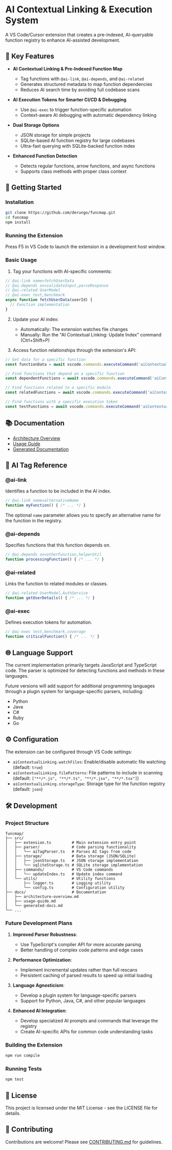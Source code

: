 # AI Contextual Linking & Execution System

A VS Code/Cursor extension that creates a pre-indexed, AI-queryable function registry to enhance AI-assisted development.

## 🎯 Key Features

- **AI Contextual Linking & Pre-Indexed Function Map**
  - Tag functions with `@ai-link`, `@ai-depends`, and `@ai-related`
  - Generates structured metadata to map function dependencies
  - Reduces AI search time by avoiding full codebase scans

- **AI Execution Tokens for Smarter CI/CD & Debugging**
  - Use `@ai-exec` to trigger function-specific automation
  - Context-aware AI debugging with automatic dependency linking

- **Dual Storage Options**
  - JSON storage for simple projects
  - SQLite-based AI function registry for large codebases
  - Ultra-fast querying with SQLite-backed function index

- **Enhanced Function Detection**
  - Detects regular functions, arrow functions, and async functions
  - Supports class methods with proper class context

## 🚀 Getting Started

### Installation

```bash
git clone https://github.com/derungo/funcmap.git
cd funcmap
npm install
```

### Running the Extension

Press F5 in VS Code to launch the extension in a development host window.

### Basic Usage

1. Tag your functions with AI-specific comments:

```typescript
// @ai-link name=fetchUserData
// @ai-depends on=validateInput,parseResponse
// @ai-related UserModel
// @ai-exec test,benchmark
async function fetchUserData(userId) {
  // Function implementation
}
```

2. Update your AI index:
   - Automatically: The extension watches file changes
   - Manually: Run the "AI Contextual Linking: Update Index" command (Ctrl+Shift+P)

3. Access function relationships through the extension's API:

```typescript
// Get data for a specific function
const functionData = await vscode.commands.executeCommand('aiContextualLinking.getFunctionData', 'fetchUserData');

// Find functions that depend on a specific function
const dependentFunctions = await vscode.commands.executeCommand('aiContextualLinking.findDependentFunctions', 'validateInput');

// Find functions related to a specific module
const relatedFunctions = await vscode.commands.executeCommand('aiContextualLinking.findRelatedFunctions', 'UserModel');

// Find functions with a specific execution token
const testFunctions = await vscode.commands.executeCommand('aiContextualLinking.findFunctionsByExecToken', 'test');
```

## 📚 Documentation

- [Architecture Overview](./docs/architecture-overview.md)
- [Usage Guide](./docs/usage-guide.md)
- [Generated Documentation](./docs/generated-docs.md)

## 🧩 AI Tag Reference

### @ai-link
Identifies a function to be included in the AI index.

```typescript
// @ai-link name=alternativeName
function myFunction() { /* ... */ }
```

The optional `name` parameter allows you to specify an alternative name for the function in the registry.

### @ai-depends
Specifies functions that this function depends on.

```typescript
// @ai-depends on=otherFunction,helperUtil
function processingFunction() { /* ... */ }
```

### @ai-related
Links the function to related modules or classes.

```typescript
// @ai-related UserModel,AuthService
function getUserDetails() { /* ... */ }
```

### @ai-exec
Defines execution tokens for automation.

```typescript
// @ai-exec test,benchmark,coverage
function criticalFunction() { /* ... */ }
```

## 🌐 Language Support

The current implementation primarily targets JavaScript and TypeScript code. The parser is optimized for detecting functions and methods in these languages.

Future versions will add support for additional programming languages through a plugin system for language-specific parsers, including:
- Python
- Java
- C#
- Ruby
- Go

## ⚙️ Configuration

The extension can be configured through VS Code settings:

- `aiContextualLinking.watchFiles`: Enable/disable automatic file watching (default: `true`)
- `aiContextualLinking.filePatterns`: File patterns to include in scanning (default: `["**/*.js", "**/*.ts", "**/*.jsx", "**/*.tsx"]`)
- `aiContextualLinking.storageType`: Storage type for the function registry (default: `json`)

## 🛠️ Development

### Project Structure

```
funcmap/
├── src/
│   ├── extension.ts         # Main extension entry point
│   ├── parser/              # Code parsing functionality
│   │   └── aiTagParser.ts   # Parses AI tags from code
│   ├── storage/             # Data storage (JSON/SQLite)
│   │   ├── jsonStorage.ts   # JSON storage implementation
│   │   └── sqliteStorage.ts # SQLite storage implementation
│   ├── commands/            # VS Code commands
│   │   └── updateIndex.ts   # Update index command
│   └── utils/               # Utility functions
│       ├── logger.ts        # Logging utility
│       └── config.ts        # Configuration utility
├── docs/                    # Documentation
│   ├── architecture-overview.md
│   ├── usage-guide.md
│   └── generated-docs.md
└── ...
```

### Future Development Plans

1. **Improved Parser Robustness**: 
   - Use TypeScript's compiler API for more accurate parsing
   - Better handling of complex code patterns and edge cases

2. **Performance Optimization**:
   - Implement incremental updates rather than full rescans
   - Persistent caching of parsed results to speed up initial loading

3. **Language Agnosticism**:
   - Develop a plugin system for language-specific parsers
   - Support for Python, Java, C#, and other popular languages

4. **Enhanced AI Integration**:
   - Develop specialized AI prompts and commands that leverage the registry
   - Create AI-specific APIs for common code understanding tasks

### Building the Extension

```bash
npm run compile
```

### Running Tests

```bash
npm test
```

## 📄 License

This project is licensed under the MIT License - see the LICENSE file for details.

## 🤝 Contributing

Contributions are welcome! Please see [CONTRIBUTING.md](./CONTRIBUTING.md) for guidelines. 